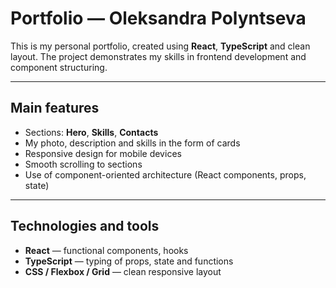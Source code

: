 # Portfolio — Oleksandra Polyntseva

This is my personal portfolio, created using **React**, **TypeScript** and clean layout.
The project demonstrates my skills in frontend development and component structuring.

---

## Main features

- Sections: **Hero**, **Skills**, **Contacts**
- My photo, description and skills in the form of cards
- Responsive design for mobile devices
- Smooth scrolling to sections
- Use of component-oriented architecture (React components, props, state)

---

## Technologies and tools

- **React** — functional components, hooks
- **TypeScript** — typing of props, state and functions
- **CSS / Flexbox / Grid** — clean responsive layout
